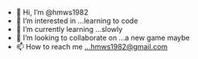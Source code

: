 - 👋 Hi, I’m @hmws1982
- 👀 I’m interested in ...learning to code
- 🌱 I’m currently learning ...slowly
- 💞️ I’m looking to collaborate on ...a new game maybe
- 📫 How to reach me ...hmws1982@gmail.com

<!---
hmws1982/hmws1982 is a ✨ special ✨ repository because its `README.md` (this file) appears on your GitHub profile.
You can click the Preview link to take a look at your changes.
--->
